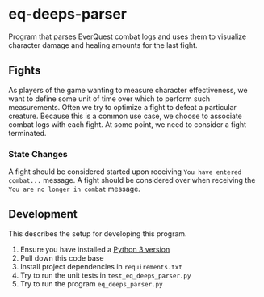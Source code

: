 # eq-deeps-parser
Program that parses EverQuest combat logs and uses them to visualize character damage and healing amounts for the last
fight.

## Fights
As players of the game wanting to measure character effectiveness, we want to define some unit of time over which to
perform such measurements.  Often we try to optimize a fight to defeat a particular creature.  Because this is a common
use case, we choose to associate combat logs with each fight.  At some point, we need to consider
a fight terminated.  

### State Changes
A fight should be considered started upon receiving `You have entered combat...` message.  A fight
should be considered over when receiving the `You are no longer in combat` message.

## Development
This describes the setup for developing this program.

1.  Ensure you have installed a [Python 3 version](https://www.python.org/downloads/)
2.  Pull down this code base
3.  Install project dependencies in `requirements.txt`
4.  Try to run the unit tests in `test_eq_deeps_parser.py`
5.  Try to run the program `eq_deeps_parser.py`

